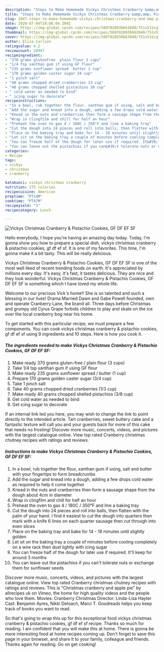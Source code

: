 ```yaml
---
description: "Steps to Make Homemade Vickys Christmas Cranberry &amp;amp; Pistachio Cookies, GF DF EF SF"
title: "Steps to Make Homemade Vickys Christmas Cranberry &amp;amp; Pistachio Cookies, GF DF EF SF"
slug: 1847-steps-to-make-homemade-vickys-christmas-cranberry-and-amp-pistachio-cookies-gf-df-ef-sf
date: 2020-07-04T18:08:04.304Z
image: https://img-global.cpcdn.com/recipes/5897028936663040/751x532cq70/vickys-christmas-cranberry-pistachio-cookies-gf-df-ef-sf-recipe-main-photo.jpg
thumbnail: https://img-global.cpcdn.com/recipes/5897028936663040/751x532cq70/vickys-christmas-cranberry-pistachio-cookies-gf-df-ef-sf-recipe-main-photo.jpg
cover: https://img-global.cpcdn.com/recipes/5897028936663040/751x532cq70/vickys-christmas-cranberry-pistachio-cookies-gf-df-ef-sf-recipe-main-photo.jpg
author: Eliza Carlson
ratingvalue: 4.2
reviewcount: 28947
recipeingredient:
- "370 grams glutenfree  plain flour 3 cups"
- "1/4 tsp xanthan gum if using GF flour"
- "235 grams sunflower spread  butter 1 cup"
- "170 grams golden caster sugar 34 cup"
- "1 pinch salt"
- "40 grams chopped dried cranberries 13 cup"
- "40 grams chopped shelled pistachios 38 cup"
- " cold water as needed to bind"
- " icing sugar to decorate"
recipeinstructions:
- "In a bowl, rub together the flour, xanthan gum if using, salt and butter with your fingertips to form breadcrumbs"
- "Add the sugar and knead into a dough, adding a few drops cold water as required to help it come together"
- "Knead in the nuts and cranberries then form a sausage shape from the dough about 4cm in diameter"
- "Wrap in clingfilm and chill for half an hour"
- "Preheat the oven to gas 4 / 180C / 350°F and line a baking tray"
- "Cut the dough into 24 pieces and roll into balls, then flatten with the palm of your hand. I find it easiest to cut the dough into quarters then mark with a knife 6 lines on each quarter sausage then cut through into even slices"
- "Place on the baking tray and bake for 14 - 18 minutes until slightly golden"
- "Let sit on the baking tray a couple of minutes before cooling completely on a wire rack then dust lightly with icing sugar"
- "You can freeze half of the dough for later use if required. It&#39;ll keep for around 3 months"
- "You can leave out the pistachios if you can&#39;t tolerate nuts or exchange them for sunflower seeds"
categories:
- Recipe
tags:
- vickys
- christmas
- cranberry

katakunci: vickys christmas cranberry 
nutrition: 275 calories
recipecuisine: American
preptime: "PT14M"
cooktime: "PT47M"
recipeyield: "3"
recipecategory: Lunch

---
```



![Vickys Christmas Cranberry &amp; Pistachio Cookies, GF DF EF SF](https://img-global.cpcdn.com/recipes/5897028936663040/751x532cq70/vickys-christmas-cranberry-pistachio-cookies-gf-df-ef-sf-recipe-main-photo.jpg)

Hello everybody, I hope you're having an amazing day today. Today, I'm gonna show you how to prepare a special dish, vickys christmas cranberry &amp; pistachio cookies, gf df ef sf. It is one of my favorites. This time, I'm gonna make it a bit tasty. This will be really delicious.

Vickys Christmas Cranberry &amp; Pistachio Cookies, GF DF EF SF is one of the most well liked of recent trending foods on earth. It's appreciated by millions every day. It's easy, it's fast, it tastes delicious. They are nice and they look wonderful. Vickys Christmas Cranberry &amp; Pistachio Cookies, GF DF EF SF is something which I have loved my whole life.

Welcome to our precious Vick&#39;s home!! She is so talented and such a blessing in our lives! Drama Married Dawn and Gabe Powell founded, own and operate Cranberry Lane, the brand all. Three days before Christmas and grumpy old Cyrus Grape forbids children to play and skate on the ice over the local cranberry bog near his home.


To get started with this particular recipe, we must prepare a few components. You can cook vickys christmas cranberry &amp; pistachio cookies, gf df ef sf using 9 ingredients and 10 steps. Here is how you cook it.

<!--inarticleads1-->

##### The ingredients needed to make Vickys Christmas Cranberry &amp; Pistachio Cookies, GF DF EF SF:

1. Make ready 370 grams gluten-free / plain flour (3 cups)
1. Take 1/4 tsp xanthan gum if using GF flour
1. Make ready 235 grams sunflower spread / butter (1 cup)
1. Prepare 170 grams golden caster sugar (3/4 cup)
1. Take 1 pinch salt
1. Take 40 grams chopped dried cranberries (1/3 cup)
1. Make ready 40 grams chopped shelled pistachios (3/8 cup)
1. Get  cold water as needed to bind
1. Get  icing sugar to decorate


If an internal link led you here, you may wish to change the link to point directly to the intended article. Tart cranberries, sweet buttery cake and a fantastic texture will call you and your guests back for more of this cake that needs no frosting! Discover more music, concerts, videos, and pictures with the largest catalogue online. View top rated Cranberry christmas chutney recipes with ratings and reviews. 

<!--inarticleads2-->

##### Instructions to make Vickys Christmas Cranberry &amp; Pistachio Cookies, GF DF EF SF:

1. In a bowl, rub together the flour, xanthan gum if using, salt and butter with your fingertips to form breadcrumbs
1. Add the sugar and knead into a dough, adding a few drops cold water as required to help it come together
1. Knead in the nuts and cranberries then form a sausage shape from the dough about 4cm in diameter
1. Wrap in clingfilm and chill for half an hour
1. Preheat the oven to gas 4 / 180C / 350°F and line a baking tray
1. Cut the dough into 24 pieces and roll into balls, then flatten with the palm of your hand. I find it easiest to cut the dough into quarters then mark with a knife 6 lines on each quarter sausage then cut through into even slices
1. Place on the baking tray and bake for 14 - 18 minutes until slightly golden
1. Let sit on the baking tray a couple of minutes before cooling completely on a wire rack then dust lightly with icing sugar
1. You can freeze half of the dough for later use if required. It&#39;ll keep for around 3 months
1. You can leave out the pistachios if you can&#39;t tolerate nuts or exchange them for sunflower seeds


Discover more music, concerts, videos, and pictures with the largest catalogue online. View top rated Cranberry christmas chutney recipes with ratings and reviews. This is &#34;Christmas cranberry and apple pie&#34; by allrecipes uk on Vimeo, the home for high quality videos and the people who love them. Movies: Cranberry Christmas Director: Linda-Lisa Hayter Cast: Benjamin Ayres, Nikki Deloach, Marci T. Goodreads helps you keep track of books you want to read. 

So that's going to wrap this up for this exceptional food vickys christmas cranberry &amp; pistachio cookies, gf df ef sf recipe. Thanks so much for reading. I am confident that you will make this at home. There is gonna be more interesting food at home recipes coming up. Don't forget to save this page in your browser, and share it to your family, colleague and friends. Thanks again for reading. Go on get cooking!
